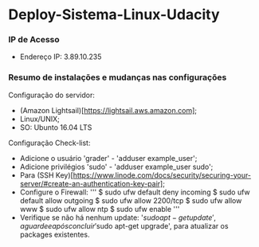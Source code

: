 # Deploy-Sistema-Linux-Udacity

### IP de Acesso
* Endereço IP: 3.89.10.235


### Resumo de instalações e mudanças nas configurações
Configuração do servidor:
* (Amazon Lightsail)[https://lightsail.aws.amazon.com];
* Linux/UNIX;
* SO: Ubunto 16.04 LTS

Configuração Check-list:
* Adicione o usuário 'grader' - 'adduser example_user';
* Adicione privilégios 'sudo' - 'adduser example_user sudo';
* Para (SSH Key)[https://www.linode.com/docs/security/securing-your-server/#create-an-authentication-key-pair];
* Configure o Firewall:
'''
$ sudo ufw default deny incoming
$ sudo ufw default allow outgoing
$ sudo ufw allow 2200/tcp
$ sudo ufw allow www
$ sudo ufw allow ntp
$ sudo ufw enable
'''
* Verifique se não há nenhum update: '$sudo apt-get update', aguarde e após concluir '$sudo apt-get upgrade', para atualizar os packages existentes.
